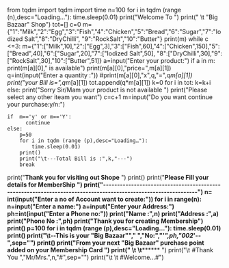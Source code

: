 from tqdm import tqdm
import time
n=100
for i in tqdm (range (n),desc="Loading…"):
    time.sleep(0.01)
print("Welcome To ") 
print(" \t \"Big Bazaar\" Shop")
tot=[]
c=0
m={"1":"Milk","2":"Egg","3":"Fish","4":"Chicken","5":"Bread","6":"Sugar","7":"Iodized Salt","8":"DryChilli",
   "9":"RockSalt","10":"Butter"}
print(m)
while c <=3:
    m={"1":["Milk",10],"2":["Egg",3],"3":["Fish",60],"4":["Chicken",150],"5":["Bread",40],"6":["Sugar",20],"7":["Iodized Salt",50],
       "8":["DryChilli",30],"9":["RockSalt",30],"10":["Butter",51]}
    a=input("Enter your product:")
    if a in m:
      print(m[a][0]," is available")
      print(m[a][0],"price=",m[a][1])
      q=int(input("Enter a quantity :"))
      #print(m[a][0],"x",q,"=",q*m[a][1])
      print("your Bill is=",q*m[a][1])
      tot.append(q*m[a][1])
      k=0
      for i in tot:
        k=k+i
    else:
        print("Sorry Sir/Mam your product is not available ")
        print("Please select any other iteam you want")
        c=c+1
    m=input("Do you want continue your purchase:y/n:")

    if  m=='y' or m=='Y':
          continue
    else:
        p=50
        for i in tqdm (range (p),desc="Loading…"):
            time.sleep(0.01)
        print()
        print("\t---Total Bill is :",k,"---")
        break
print("**Thank you for visiting out Shope** ")
print()
print("**Please Fill your details for MemberShip **")
print("--------------------------------------------------------------------------------------------------------------")
n= int(input("Enter a no of Account want to create:"))
for i in range(n):
    n=input("Enter a name:")
    a=input("Enter your Address:")
    ph=int(input("Enter a Phone no:"))
    print("Name :",n)
    print("Address :",a)
    print("Phone No :",ph)
    print("**Thank you for creating Membership**")
    print()
    p=100
    for i in tqdm (range (p),desc="Loading…"):
        time.sleep(0.01)
    print()
    print("\t--This is your \"Big Bazaar\""," ","No:","\'*",ph,"002*\'--",sep="")
    print()
    print("From your next \"Big Bazaar\" purchase point added on your Membership Card ")
    print(" \t \t********** ")
    print("\t #Thank You ","Mr/Mrs.",n,"#",sep="")
    print("\t \t #Welcome...#")
